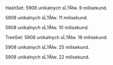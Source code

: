 HashSet:
5908 unikalnych sĹ?Ăłw. 9 milisekund.

5908 unikalnych sĹ?Ăłw. 11 milisekund.

5908 unikalnych sĹ?Ăłw. 10 milisekund.


TreeSet:
5908 unikalnych sĹ?Ăłw. 18 milisekund.

5908 unikalnych sĹ?Ăłw. 25 milisekund.

5908 unikalnych sĹ?Ăłw. 22 milisekund.
